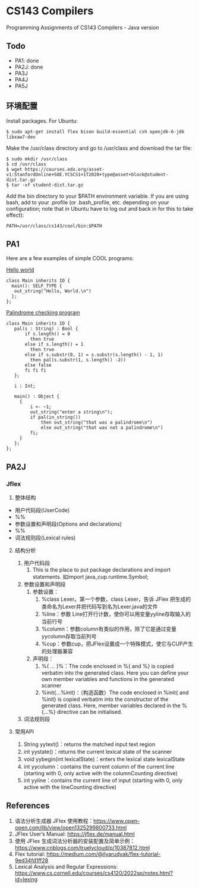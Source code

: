 # CS143 Compilers
Programming Assignments of CS143 Compilers - Java version

## Todo

- PA1: done
- PA2J: done
- PA3J
- PA4J
- PA5J

## 环境配置
Install packages. For Ubuntu:
```shell
$ sudo apt-get install flex bison build-essential csh openjdk-6-jdk libxaw7-dev
```
Make the /usr/class directory and go to /usr/class and download the tar file:
```shell
$ sudo mkdir /usr/class
$ cd /usr/class
$ wget https://courses.edx.org/asset-v1:StanfordOnline+SOE.YCSCS1+1T2020+type@asset+block@student-dist.tar.gz
$ tar -xf student-dist.tar.gz
```

Add the bin directory to your $PATH environment variable. If you are using bash, add to your .profile (or .bash_profile, etc. depending on your configuration; note that in Ubuntu have to log out and back in for this to take effect):
```shell
PATH=/usr/class/cs143/cool/bin:$PATH
```

## PA1
 Here are a few examples of simple COOL programs:

 [Hello world](./examples/hello_world.cl)
 ``` cool
 class Main inherits IO {
   main(): SELF_TYPE {
	out_string("Hello, World.\n")
   };
};
 ```
 
 [Palindrome checking program](./examples/palindrome.cl)
 ``` cool
 class Main inherits IO {
    pal(s : String) : Bool {
	    if s.length() = 0 
          then true
	    else if s.length() = 1 
          then true
	    else if s.substr(0, 1) = s.substr(s.length() - 1, 1) 
          then pal(s.substr(1, s.length() -2))
	    else false
	    fi fi fi
    };

    i : Int;

    main() : Object {
      {
          i <- ~1;
          out_string("enter a string\n");
          if pal(in_string())
              then out_string("that was a palindrome\n")
              else out_string("that was not a palindrome\n")
          fi;
      }
    };
};

 ```


## PA2J

### Jflex
1. 整体结构
  - 用户代码段(UserCode)
  - %%
  - 参数设置和声明段(Options and declarations)
  - %%
  - 词法规则段(Lexical rules)
2. 结构分析
   1. 用户代码段
      1. This is the place to put package declarations and import statements. 如import java_cup.runtime.Symbol;
   2. 参数设置和声明段
      1. 参数设置：
         1. %class Lexer。第一个参数，class Lexer，告诉 JFlex 把生成的类命名为Lexer并把代码写到名为Lexer.java的文件
         2. %line：参数 Line打开行计数，使你可以用变量yyline存取输入的当前行号
         3. %column：参数column有类似的作用，除了它是通过变量yycolumn存取当前列号
         4. %cup：参数cup，把JFlex设置成一个特殊模式，使它与CUP产生的处理器兼容
      2. 声明段：
         1. %{ ... }%：The code enclosed in %{ and %} is copied verbatim into the generated class. Here you can define your own member variables and functions in the generated scanner
         2. %init{...%init}：（构造函数）The code enclosed in %init{ and %init} is copied verbatim into the constructor of the generated class. Here, member variables declared in the %{...%} directive can be initialised.
   3. 词法规则段

3. 常用API
   1. String yytext()：returns the matched input text region
   2. int yystate()：returns the current lexical state of the scanner
   3. void yybegin(int lexicalState)：enters the lexical state lexicalState
   4. int yycolumn：contains the current column of the current line (starting with 0, only active with the columnCounting directive)
   5. int yyline：contains the current line of input (starting with 0, only active with the lineCounting directive)

## References
1. 语法分析生成器 JFlex 使用教程：https://www.open-open.com/lib/view/open1325299800733.html
2. JFlex User’s Manual: https://jflex.de/manual.html
3. 使用 JFlex 生成词法分析器的安装配置及简单示例：https://www.cnblogs.com/truelycloud/p/10387812.html
4. Flex tutorial: https://medium.com/@ilyarudyak/flex-tutorial-9ed34fd1ff28
5. Lexical Analysis and Regular Expressions: https://www.cs.cornell.edu/courses/cs4120/2022sp/notes.html?id=lexing